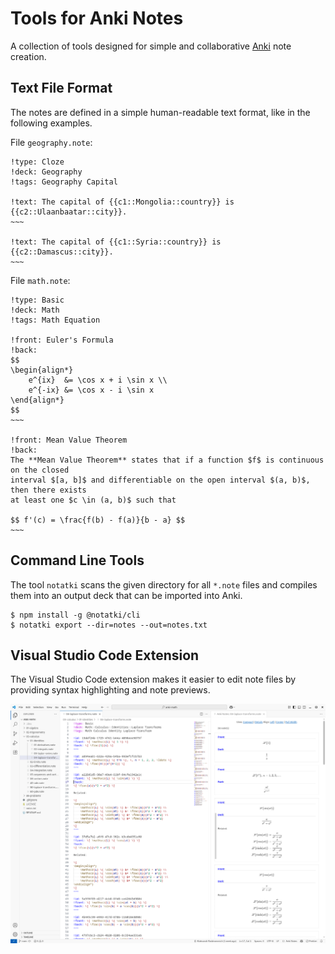 # Tools for Anki Notes

A collection of tools designed for simple and collaborative [Anki](https://apps.ankiweb.net/) note creation.

## Text File Format

The notes are defined in a simple human-readable text format, like in the following examples.

File `geography.note`:

```
!type: Cloze
!deck: Geography
!tags: Geography Capital

!text: The capital of {{c1::Mongolia::country}} is {{c2::Ulaanbaatar::city}}.
~~~

!text: The capital of {{c1::Syria::country}} is {{c2::Damascus::city}}.
~~~
```

File `math.note`:

```
!type: Basic
!deck: Math
!tags: Math Equation

!front: Euler's Formula
!back:
$$
\begin{align*}
    e^{ix}  &= \cos x + i \sin x \\
    e^{-ix} &= \cos x - i \sin x
\end{align*}
$$
~~~

!front: Mean Value Theorem
!back:
The **Mean Value Theorem** states that if a function $f$ is continuous on the closed
interval $[a, b]$ and differentiable on the open interval $(a, b)$, then there exists
at least one $c \in (a, b)$ such that

$$ f'(c) = \frac{f(b) - f(a)}{b - a} $$
~~~
```

## Command Line Tools

The tool `notatki` scans the given directory for all `*.note` files and compiles them into an output deck that can be
imported into Anki.

```shell
$ npm install -g @notatki/cli
$ notatki export --dir=notes --out=notes.txt
```

## Visual Studio Code Extension

The Visual Studio Code extension makes it easier to edit note files by providing syntax highlighting and note previews.

![VSCode Screenshot](docs/vscode-screenshot.png)
